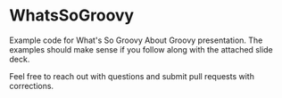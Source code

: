 # WhatsSoGroovy

Example code for What's So Groovy About Groovy presentation. The examples should make sense if you follow along with the attached slide deck.

Feel free to reach out with questions and submit pull requests with corrections.
